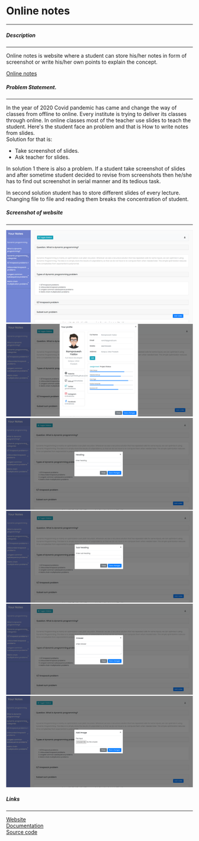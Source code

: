# Online notes
<hr>

##### Description
<hr>
Online notes is website where a student can store his/her notes in form of screenshot or write his/her own points to explain the concept.

[Online notes](https://rp875638.github.io/OnlineNote/)

##### Problem Statement.
<hr>
In the year of 2020 Covid pandemic has came and change the way of classes from offline to online. 
Every institute is trying to deliver its classes through online. 
In online classes most of the teacher use slides to teach the student. 
Here's the student face an problem and that is How to write notes from slides.
<br>
Solution for that is:

- Take screenshot of slides.
- Ask teacher for slides.
  
In solution 1 there is also a problem. 
If a student take screenshot of slides and after 
sometime student decided to revise from screenshots 
then he/she has to find out screenshot in serial 
manner and its tedious task.

In second solution student has to store different 
slides of every lecture.
Changing file to file and reading them breaks 
the concentration of student.

##### Screenshot of website
<hr>

![alt Screenshot of first page](Images/Screenshot%202021-09-11%20102713.png "Dashboard")
![alt Screenshot of first profile](Images/Screenshot%202021-09-11%20102334.png "Profile modal")
![alt Screenshot of first page](Images/Screenshot%202021-09-11%20102749.png "Heading modal")
![alt Screenshot of first page](Images/Screenshot%202021-09-11%20102830.png "Subheading modal")
![alt Screenshot of first page](Images/Screenshot%202021-09-11%20102922.png "Answer modal")
![alt Screenshot of first page](Images/Screenshot%202021-09-11%20103006.png "Add image modal")


##### Links
<hr>

[Website](https://rp875638.github.io/OnlineNote/) <br>
[Documentation](https://github.com/rp875638/OnlineNote#readme) <br>
[Source code](https://github.com/rp875638/OnlineNote)